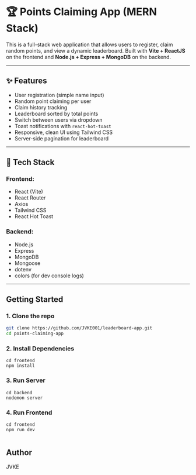 # 🏆 Points Claiming App (MERN Stack)

This is a full-stack web application that allows users to register, claim random points, and view a dynamic leaderboard. Built with **Vite + ReactJS** on the frontend and **Node.js + Express + MongoDB** on the backend.

---

## ✨ Features

-  User registration (simple name input)
-  Random point claiming per user
-  Claim history tracking
-  Leaderboard sorted by total points
-  Switch between users via dropdown
-  Toast notifications with `react-hot-toast`
-  Responsive, clean UI using Tailwind CSS
-  Server-side pagination for leaderboard

---

## 🔧 Tech Stack

### Frontend:
- React (Vite)
- React Router
- Axios
- Tailwind CSS
- React Hot Toast

### Backend:
- Node.js
- Express
- MongoDB
- Mongoose
- dotenv
- colors (for dev console logs)

---

##  Getting Started

### 1. Clone the repo
```bash
git clone https://github.com/JVKE001/leaderboard-app.git
cd points-claiming-app
```

### 2. Install Dependencies
```
cd frontend
npm install
```
### 3. Run Server
```
cd backend
nodemon server
```

### 4. Run Frontend
```
cd frontend
npm run dev
```
```
```

## Author
JVKE

